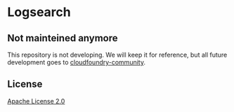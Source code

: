 # Logsearch

## Not mainteined anymore

This repository is not developing. We will keep it for reference, but all future development goes to [cloudfoundry-community](https://github.com/cloudfoundry-community/logsearch-boshrelease).

## License

[Apache License 2.0](./LICENSE)
